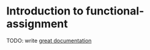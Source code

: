 # Introduction to functional-assignment

TODO: write [great documentation](http://jacobian.org/writing/what-to-write/)
